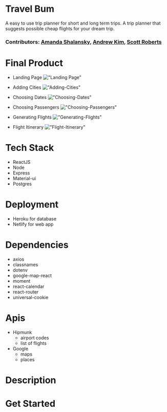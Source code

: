 # Travel Bum
A easy to use trip planner for short and long term trips. A trip planner that suggests possible cheap flights for your dream trip.

### Contributors: [Amanda Shalansky](https://github.com/ashalansky), [Andrew Kim](https://github.com/Kimwj0318), [Scott Roberts](https://github.com/ScottRoberts0) 

# Final Product
- Landing Page
!["Landing Page"]()

- Adding Cities
!["Adding-Cities"]()

- Choosing Dates
!["Choosing-Dates"]()

- Choosing Passengers
!["Choosing-Passengers"]()

- Generating Flights
!["Generating-Flights"]()

- Flight Itinerary
!["Flight-Itinerary"]()

# Tech Stack
- ReactJS
- Node
- Express
- Material-ui
- Postgres

# Deployment
- Heroku for database
- Netlify for web app

# Dependencies
- axios
- classnames
- dotenv
- google-map-react
- moment
- react-calendar
- react-router
- universal-cookie

# Apis
- Hipmunk 
  - airport codes
  - list of flights
- Google
  - maps
  - places

# Description

# Get Started
